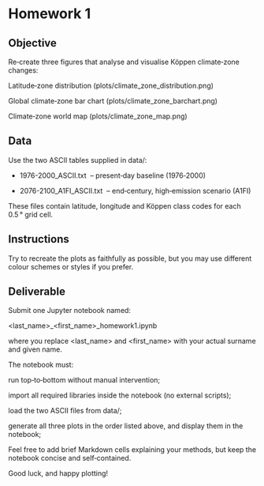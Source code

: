 # Homework 1

## Objective

Re‑create three figures that analyse and visualise Köppen climate‑zone changes:

Latitude‑zone distribution (plots/climate_zone_distribution.png)

Global climate‑zone bar chart (plots/climate_zone_barchart.png)

Climate‑zone world map (plots/climate_zone_map.png)

## Data

Use the two ASCII tables supplied in data/:

- 1976-2000_ASCII.txt  – present‑day baseline (1976‑2000)

- 2076-2100_A1FI_ASCII.txt  – end‑century, high‑emission scenario (A1FI)

These files contain latitude, longitude and Köppen class codes for each 0.5 ° grid cell.

## Instructions

Try to recreate the plots as faithfully as possible, but you may use different colour schemes or styles if you prefer.

## Deliverable

Submit one Jupyter notebook named:

<last_name>_<first_name>_homework1.ipynb

where you replace <last_name> and <first_name> with your actual surname and given name.

The notebook must:

run top‑to‑bottom without manual intervention;

import all required libraries inside the notebook (no external scripts);

load the two ASCII files from data/;

generate all three plots in the order listed above, and display them in the notebook;

Feel free to add brief Markdown cells explaining your methods, but keep the notebook concise and self‑contained.

Good luck, and happy plotting!

